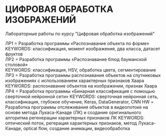 # ЦИФРОВАЯ ОБРАБОТКА ИЗОБРАЖЕНИЙ
Лабораторные работы по курсу "Цифровая обработка изображений"  
  
ЛР1 = Разработка программы «Распознавание объекта по форме»  
  KEYWORDS: классификация, момент изображения, два класса, датасет фруктов  
ЛР2 = Разработка программы «Распознавание блюд бауманской столовой»  
  KEYWORDS: классификация, HSV, обработка цвета, сегментирование  
ЛР3 = Разработка программы распознавания объектов на спутниковых изображениях с использованием характерных признаков Хаара  
  KEYWORDS: распознавание объектов на изображении, признак Хаара  
ЛР4 = Разработка программы «Бинарная классификация с помощью сверточной нейронной сети»
  KEYWORDS: сверточная нейронная сеть, классификация, глубокое обучение, Keras, DataGenerator, CNN
HW = Разработка программы отслеживания объектов в видеопотоке на основе метода Лукаса-Канаде (ЛК) и создание оригинального алгоритма регенерации характерных признаков ЛК
  KEYWORDS: оптический поток, регерация характерных признаков, метод Лукаса-Канаде, optical flow, создание анимации, видеообработка 
